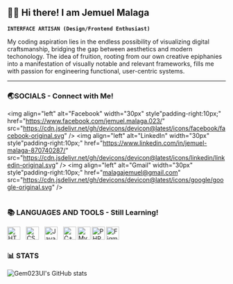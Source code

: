 ## 🙋‍♂️ Hi there! I am Jemuel Malaga

**`INTERFACE ARTISAN (Design/Frontend Enthusiast)`**

My coding aspiration lies in the endless possibility of visualizing digital craftsmanship, bridging the gap between aesthetics and modern techonology. The idea of fruition, rooting from our own creative epiphanies into a manifestation of visually notable and relevant frameworks, fills me with passion for engineering functional, user-centric systems.

---

### 🌏SOCIALS - Connect with Me!

<img align="left" alt="Facebook" width="30px" style"padding-right:10px;" href="https://www.facebook.com/jemuel.malaga.023/" src="https://cdn.jsdelivr.net/gh/devicons/devicon@latest/icons/facebook/facebook-original.svg" />
<img align="left" alt="LinkedIn" width="30px" style"padding-right:10px;" href="https://www.linkedin.com/in/jemuel-malaga-870740287/" src="https://cdn.jsdelivr.net/gh/devicons/devicon@latest/icons/linkedin/linkedin-original.svg" />
<img align="left" alt="Gmail" width="30px" style"padding-right:10px;" href="malagajemuel@gmail.com" src="https://cdn.jsdelivr.net/gh/devicons/devicon@latest/icons/google/google-original.svg" />
<br />

#

### 📚 LANGUAGES AND TOOLS - Still Learning!

<img align="left" alt="HTML" width="30px" style="padding-right:10px;" src="https://cdn.jsdelivr.net/gh/devicons/devicon/icons/html5/html5-plain.svg" />
<img align="left" alt="CSS" width="30px" style="padding-right:10px;" src="https://cdn.jsdelivr.net/gh/devicons/devicon/icons/css3/css3-plain.svg" />
<img align="left" alt="Java" width="30px" style="padding-right:10px;" src="https://cdn.jsdelivr.net/gh/devicons/devicon/icons/java/java-original.svg" />
<img align="left" alt="C++" width="30px" style"padding-right:10px;" src="https://cdn.jsdelivr.net/gh/devicons/devicon@latest/icons/cplusplus/cplusplus-original.svg" />
<img align="left" alt="MySQL" width="30px" style"padding-right:10px;" src="https://cdn.jsdelivr.net/gh/devicons/devicon@latest/icons/mysql/mysql-original-wordmark.svg" />
<img align="left" alt="PHP" width="30px" style"padding-right:10px;" src="https://cdn.jsdelivr.net/gh/devicons/devicon@latest/icons/php/php-original.svg" />
<img align="left" alt="Figma" width="30px" style"padding-right:10px;" src="https://cdn.jsdelivr.net/gh/devicons/devicon@latest/icons/figma/figma-original.svg" />
<br />

#

### 📊 STATS

![Gem023UI's GitHub stats](https://github-readme-stats.vercel.app/api?username=Gem023UI&show_icons=true&theme=algolia)
